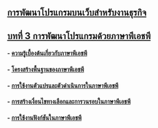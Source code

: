 ## [การพัฒนาโปรแกรมบนเว็บสำหรับงานธุรกิจ](../README.md)
## [บทที่ 3 การพัฒนาโปรแกรมด้วยภาษาพีเอชพี](README.md)
#### - [ความรู้เบื้องต้นเกี่ยวกับภาษาพีเอชพี](LEC0301.md)
#### - [โครงสร้างพื้นฐานของภาษาพีเอชพี](LEC0302.md)
#### - [การใช้งานตัวแปรและตัวดำเนินการในภาษาพีเอชพี](LEC0303.md)
#### - [การสร้างเงื่อนไขทางเลือกและการวนรอบในภาษาพีเอชพี](LEC0304.md)
#### - [การใช้งานฟังก์ชันในภาษาพีเอชพี](LEC0305.md)